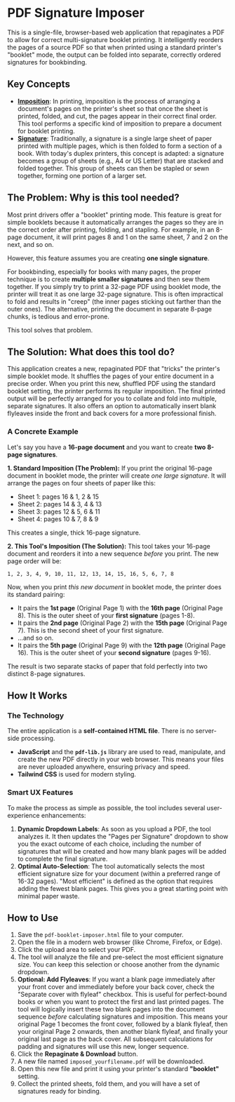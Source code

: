 # PDF Signature Imposer

This is a single-file, browser-based web application that repaginates a PDF to allow for correct multi-signature booklet printing. It intelligently reorders the pages of a source PDF so that when printed using a standard printer's "booklet" mode, the output can be folded into separate, correctly ordered signatures for bookbinding.

## Key Concepts

* **[Imposition](https://en.wikipedia.org/wiki/Imposition)**: In printing, imposition is the process of arranging a document's pages on the printer's sheet so that once the sheet is printed, folded, and cut, the pages appear in their correct final order. This tool performs a specific kind of imposition to prepare a document for booklet printing.
* **[Signature](https://en.wikipedia.org/wiki/Signature_(bookbinding))**: Traditionally, a signature is a single large sheet of paper printed with multiple pages, which is then folded to form a section of a book. With today's duplex printers, this concept is adapted: a signature becomes a group of sheets (e.g., A4 or US Letter) that are stacked and folded together. This group of sheets can then be stapled or sewn together, forming one portion of a larger set.

## The Problem: Why is this tool needed?

Most print drivers offer a "booklet" printing mode. This feature is great for simple booklets because it automatically arranges the pages so they are in the correct order after printing, folding, and stapling. For example, in an 8-page document, it will print pages 8 and 1 on the same sheet, 7 and 2 on the next, and so on.

However, this feature assumes you are creating **one single signature**.

For bookbinding, especially for books with many pages, the proper technique is to create **multiple smaller signatures** and then sew them together. If you simply try to print a 32-page PDF using booklet mode, the printer will treat it as one large 32-page signature. This is often impractical to fold and results in "creep" (the inner pages sticking out farther than the outer ones). The alternative, printing the document in separate 8-page chunks, is tedious and error-prone.

This tool solves that problem.

## The Solution: What does this tool do?

This application creates a new, repaginated PDF that "tricks" the printer's simple booklet mode. It shuffles the pages of your entire document in a precise order. When you print this new, shuffled PDF using the standard booklet setting, the printer performs its regular imposition. The final printed output will be perfectly arranged for you to collate and fold into multiple, separate signatures. It also offers an option to automatically insert blank flyleaves inside the front and back covers for a more professional finish.

### A Concrete Example

Let's say you have a **16-page document** and you want to create **two 8-page signatures**.

**1. Standard Imposition (The Problem):**
If you print the original 16-page document in booklet mode, the printer will create *one large signature*. It will arrange the pages on four sheets of paper like this:

* Sheet 1: pages 16 & 1, 2 & 15
* Sheet 2: pages 14 & 3, 4 & 13
* Sheet 3: pages 12 & 5, 6 & 11
* Sheet 4: pages 10 & 7, 8 & 9

This creates a single, thick 16-page signature.

**2. This Tool's Imposition (The Solution):**
This tool takes your 16-page document and reorders it into a new sequence *before* you print. The new page order will be:

`1, 2, 3, 4, 9, 10, 11, 12, 13, 14, 15, 16, 5, 6, 7, 8`

Now, when you print *this new document* in booklet mode, the printer does its standard pairing:

* It pairs the **1st page** (Original Page 1) with the **16th page** (Original Page 8). This is the outer sheet of your **first signature** (pages 1-8).
* It pairs the **2nd page** (Original Page 2) with the **15th page** (Original Page 7). This is the second sheet of your first signature.
* ...and so on.
* It pairs the **5th page** (Original Page 9) with the **12th page** (Original Page 16). This is the outer sheet of your **second signature** (pages 9-16).

The result is two separate stacks of paper that fold perfectly into two distinct 8-page signatures.

## How It Works

### The Technology

The entire application is a **self-contained HTML file**. There is no server-side processing.

* **JavaScript** and the **`pdf-lib.js`** library are used to read, manipulate, and create the new PDF directly in your web browser. This means your files are never uploaded anywhere, ensuring privacy and speed.
* **Tailwind CSS** is used for modern styling.

### Smart UX Features

To make the process as simple as possible, the tool includes several user-experience enhancements:

1.  **Dynamic Dropdown Labels**: As soon as you upload a PDF, the tool analyzes it. It then updates the "Pages per Signature" dropdown to show you the exact outcome of each choice, including the number of signatures that will be created and how many blank pages will be added to complete the final signature.
2.  **Optimal Auto-Selection**: The tool automatically selects the most efficient signature size for your document (within a preferred range of 16-32 pages). "Most efficient" is defined as the option that requires adding the fewest blank pages. This gives you a great starting point with minimal paper waste.

## How to Use

1.  Save the `pdf-booklet-imposer.html` file to your computer.
2.  Open the file in a modern web browser (like Chrome, Firefox, or Edge).
3.  Click the upload area to select your PDF.
4.  The tool will analyze the file and pre-select the most efficient signature size. You can keep this selection or choose another from the dynamic dropdown.
5.  **Optional: Add Flyleaves**: If you want a blank page immediately after your front cover and immediately before your back cover, check the "Separate cover with flyleaf" checkbox. This is useful for perfect-bound books or when you want to protect the first and last printed pages. The tool will logically insert these two blank pages into the document sequence *before* calculating signatures and imposition. This means your original Page 1 becomes the front cover, followed by a blank flyleaf, then your original Page 2 onwards, then another blank flyleaf, and finally your original last page as the back cover. All subsequent calculations for padding and signatures will use this new, longer sequence.
6.  Click the **Repaginate & Download** button.
7.  A new file named `imposed_yourfilename.pdf` will be downloaded.
8.  Open this new file and print it using your printer's standard **"booklet"** setting.
9.  Collect the printed sheets, fold them, and you will have a set of signatures ready for binding.
